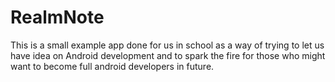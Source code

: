 # RealmNote
This is a small example app done for us in school as a way of trying to let us have idea on Android development and to spark the
fire for those who might want to become full android developers in future. 
